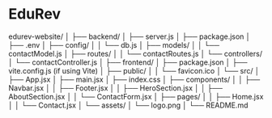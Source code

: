 # EduRev
edurev-website/
│
├── backend/
│   ├── server.js
│   ├── package.json
│   ├── .env
│   ├── config/
│   │   └── db.js
│   ├── models/
│   │   └── contactModel.js
│   ├── routes/
│   │   └── contactRoutes.js
│   └── controllers/
│       └── contactController.js
│
├── frontend/
│   ├── package.json
│   ├── vite.config.js (if using Vite)
│   ├── public/
│   │   └── favicon.ico
│   └── src/
│       ├── App.jsx
│       ├── main.jsx
│       ├── index.css
│       ├── components/
│       │   ├── Navbar.jsx
│       │   ├── Footer.jsx
│       │   ├── HeroSection.jsx
│       │   ├── AboutSection.jsx
│       │   └── ContactForm.jsx
│       ├── pages/
│       │   ├── Home.jsx
│       │   └── Contact.jsx
│       └── assets/
│           └── logo.png
│
└── README.md

